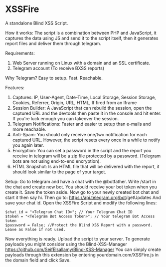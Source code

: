# XSSFire
A standalone Blind XSS Script.

How it works:
The script is a combination between PHP and JavaScript, it captures the data using JS and send it to the script itself, then it generates report files and deliver them through telegram. 

Requirements:
1. Web Server running on Linux with a domain and an SSL certificate.
2. Telegram account (To receive BXSS reports)

Why Telegram?
Easy to setup.
Fast.
Reachable.

Features:
1. Captures: IP, User-Agent, Date-Time, Local Storage, Session Storage, Cookies, Referrer, Origin, URL, HTML, If fired from an Iframe  
2. Session Builder: A JavaScript that can rebuild the session, open the captured URL and the devtools then paste it in the console and hit enter. If you're luck enough you can takeover the session.
3. Telegram Notifications: Faster and easier to setup than e-mails and more reachable.
4. Anti-Spam: You should only receive one/two notification for each captured URL. However, the script resets every once in a while to notify you again later.
5. Encryption: You can set a password in the script and the report you receive in telegram will be a zip file protected by a password. (Telegram bots are not using end-to-end encryption).
6. HTML Snapshot: Is an HTML file that will be delivered with the report, it should look similar to the page of your target.

Setup:
Go to telegram and have a chat with the @botfather.
Write /start in the chat and create new bot.
You should receive your bot token when you create it.
Save the token aside.
Now go to your newly created bot chat and start it then say hi.
Then go to: https://api.telegram.org/bot<YourBOTToken>/getUpdates
And save your chat id.
Open the XSSFire Script and modify the following lines:
```
$chat_id = "<Telegram Chat ID>"; // Your Telegram Chat ID
$token = "<Telegram Bot Access Token>"; // Your telegram Bot Access token
$password = False; //Protect the Blind XSS Report with a password. Leave as False if not used.
```
Now everything is ready.
Upload the script to your server.
To generate payloads you might consider using the Blind-XSS-Manager https://github.com/SeifElsallamy/Blind-XSS-Manager
You can simply create payloads through this extension by entering yourdomain.com/XSSFire.js in the domain field and click Save.

 

